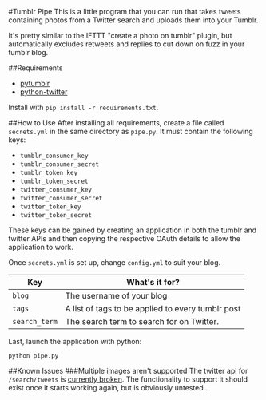 #Tumblr Pipe
This is a little program that you can run that takes tweets containing photos from a Twitter search and uploads them into your Tumblr.

It's pretty similar to the IFTTT "create a photo on tumblr" plugin, but automatically excludes retweets and replies to cut down on fuzz in your tumblr blog.

##Requirements
 * [pytumblr](https://github.com/tumblr/pytumblr)
 * [python-twitter](https://github.com/bear/python-twitter)

Install with `pip install -r requirements.txt`.

##How to Use
After installing all requirements, create a file called `secrets.yml` in the same directory as `pipe.py`. It must contain the following keys:
 * `tumblr_consumer_key`
 * `tumblr_consumer_secret`
 * `tumblr_token_key`
 * `tumblr_token_secret`
 * `twitter_consumer_key`
 * `twitter_consumer_secret`
 * `twitter_token_key`
 * `twitter_token_secret`

These keys can be gained by creating an application in both the tumblr and twitter APIs and then copying the respective OAuth details to allow the application to work.

Once `secrets.yml` is set up, change `config.yml` to suit your blog.

|Key              | What's it for?                   |
|---              | ---                              |
|`blog`		  | The username of your blog        |
|`tags`           | A list of tags to be applied to every tumblr post |
|`search_term`    | The search term to search for on Twitter. |

Last, launch the application with python:
```
python pipe.py
```

##Known Issues
###Multiple images aren't supported
The twitter api for `/search/tweets` is [currently broken](https://twittercommunity.com/t/search-tweets-endpoint-and-extended-entities/31655). The functionality to support it should exist once it starts working again, but is obviously untested..
